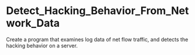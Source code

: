# Detect_Hacking_Behavior_From_Network_Data
Create a program that examines log data of net flow traffic, and detects the hacking behavior on a server.
